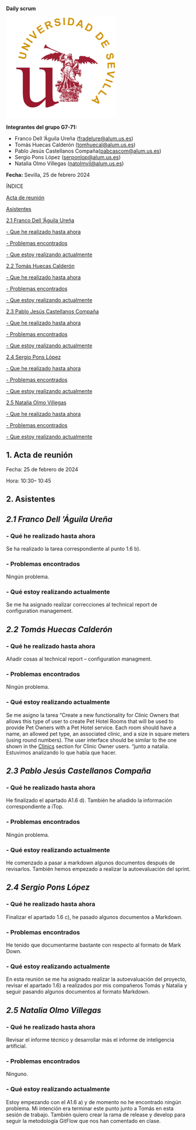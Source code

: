 ﻿



**Daily scrum**

![](Logo_US.png)

**Integrantes del grupo G7-71:**

- Franco Dell ’Águila Ureña (<fradelure@alum.us.es>)
- Tomás Huecas Calderón (<tomhuecal@alum.us.es>)
- Pablo Jesús Castellanos Compaña(<pabcascom@alum.us.es>)
- Sergio Pons López (<serponlop@alum.us.es>)
- Natalia Olmo Villegas (<natolmvil@alum.us.es>)


**Fecha:** Sevilla, 25 de febrero 2024

ÍNDICE

[Acta de reunión](#_toc1950218427)

[Asistentes](#_toc1057004883)

[2.1 Franco Dell ’Águila Ureña](#_toc1873891136)

[- Que he realizado hasta ahora](#_toc1934329649)

[- Problemas encontrados](#_toc1456812546)

[- Que estoy realizando actualmente](#_toc1143339800)

[2.2 Tomás Huecas Calderón](#_toc1024244855)

[- Que he realizado hasta ahora](#_toc1341301289)

[- Problemas encontrados](#_toc1041863591)

[- Que estoy realizando actualmente](#_toc426952995)

[2.3 Pablo Jesús Castellanos Compaña](#_toc1149531319)

[- Que he realizado hasta ahora](#_toc1193304522)

[- Problemas encontrados](#_toc803281040)

[- Que estoy realizando actualmente](#_toc1712911188)

[2.4 Sergio Pons López](#_toc1135947253)

[- Que he realizado hasta ahora](#_toc630852415)

[- Problemas encontrados](#_toc648540691)

[- Que estoy realizando actualmente](#_toc1610684052)

[2.5 Natalia Olmo Villegas](#_toc1460195857)

[- Que he realizado hasta ahora](#_toc2054412013)

[- Problemas encontrados](#_toc177483444)

[- Que estoy realizando actualmente](#_toc371937477)


<div id='_toc1950218427'></div>

## 1. Acta de reunión
Fecha: 25 de febrero de 2024

Hora: 10:30– 10:45

<div id='_toc1057004883'></div>

## 2. Asistentes

<div id='_toc1873891136'></div>

## *2.1 Franco Dell ’Águila Ureña*

<div id='_toc1934329649'></div>

### - Qué he realizado hasta ahora

Se ha realizado la tarea correspondiente al punto 1.6 b).

<div id='_toc1456812546'></div>

### - Problemas encontrados

Ningún problema.

<div id='_toc1143339800'></div>

### - Qué estoy realizando actualmente

Se me ha asignado realizar correcciones al technical report de configuration management.

<div id='_toc1024244855'></div>

## *2.2 Tomás Huecas Calderón* 

<div id='_toc1341301289'></div>

### - Qué he realizado hasta ahora

<a name="_toc1041863591"></a>

Añadir cosas al technical report – configuration managment.

<div id='_toc1041863591'></div>

### - Problemas encontrados

Ningún problema.

<div id='_toc426952995'></div>

### - Qué estoy realizando actualmente


Se me asigno la tarea “Create a new functionality for Clinic Owners that allows this type of user to create Pet Hotel Rooms that will be used to provide Pet Owners with a Pet Hotel service. Each room should have a name, an allowed pet type, an associated clinic, and a size in square meters (using round numbers). The user interface should be similar to the one shown in the [Clinics](https://psg2-2324-gx-xy.ew.r.appspot.com/clinics) section for Clinic Owner users. “junto a natalia. Estuvimos analizando lo que había que hacer.


<div id='_toc1149531319'></div>

## *2.3 Pablo Jesús Castellanos Compaña*


<div id='_toc1193304522'></div>

### - Qué he realizado hasta ahora

He finalizado el apartado A1.6 d). También he añadido la información correspondiente a iTop.

<div id='_toc803281040'></div>

### - Problemas encontrados

Ningún problema.

<div id='_toc1712911188'></div>

### - Qué estoy realizando actualmente


He comenzado a pasar a markdown algunos documentos después de revisarlos. También hemos empezado a realizar la autoevaluación del sprint.

<div id='_toc1135947253'></div>

## *2.4 Sergio Pons López*

<div id='_toc630852415'></div>

### - Qué he realizado hasta ahora

Finalizar el apartado 1.6 c), he pasado algunos documentos a Markdown. 

<div id='_toc648540691'></div>

### - Problemas encontrados

He tenido que documentarme bastante con respecto al formato de Mark Down.

<div id='_toc1610684052'></div>

### - Qué estoy realizando actualmente

En esta reunión se me ha asignado realizar la autoevaluación del proyecto, revisar el apartado 1.6) a realizados por mis compañeros Tomás y Natalia y seguir pasando algunos documentos al formato Markdown.

<div id='_toc1460195857'></div>

## *2.5 Natalia Olmo Villegas*

<div id='_toc2054412013'></div>

### - Qué he realizado hasta ahora

Revisar el informe técnico y desarrollar más el informe de inteligencia artificial.

<div id='_toc177483444'></div>

### - Problemas encontrados

Ninguno.


<div id='_toc371937477'></div>

### - Qué estoy realizando actualmente

Estoy empezando con el A1.6 a) y de momento no he encontrado ningún problema. Mi intención era terminar este punto junto a Tomás en esta sesión de trabajo. También quiero crear la rama de release y develop para seguir la metodología GitFlow que nos han comentado en clase.
